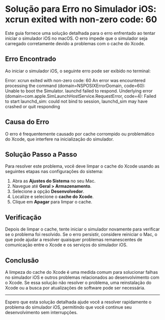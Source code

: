 # Solução para Erro no Simulador iOS: xcrun exited with non-zero code: 60

Este guia fornece uma solução detalhada para o erro enfrentado ao tentar iniciar o simulador iOS no macOS. O erro impede que o simulador seja carregado corretamente devido a problemas com o cache do Xcode.

## Erro Encontrado

Ao iniciar o simulador iOS, o seguinte erro pode ser exibido no terminal:

Error: xcrun exited with non-zero code: 60
An error was encountered processing the command (domain=NSPOSIXErrorDomain, code=60):
Unable to boot the Simulator.
launchd failed to respond.
Underlying error (domain=com.apple.SimLaunchHostService.RequestError, code=4):
Failed to start launchd_sim: could not bind to session, launchd_sim may have crashed or quit responding


## Causa do Erro

O erro é frequentemente causado por cache corrompido ou problemático do Xcode, que interfere na inicialização do simulador.

## Solução Passo a Passo

Para resolver este problema, você deve limpar o cache do Xcode usando as seguintes etapas nas configurações do sistema:

1. Abra as **Ajustes do Sistema** no seu Mac.
2. Navegue até **Geral > Armazenamento**.
3. Selecione a opção **Desenvolvedor**.
4. Localize e selecione o **cache do Xcode**.
5. Clique em **Apagar** para limpar o cache.

## Verificação

Depois de limpar o cache, tente iniciar o simulador novamente para verificar se o problema foi resolvido. Se o erro persistir, considere reiniciar o Mac, o que pode ajudar a resolver quaisquer problemas remanescentes de comunicação entre o Xcode e os serviços do simulador iOS.

## Conclusão

A limpeza do cache do Xcode é uma medida comum para solucionar falhas no simulador iOS e outros problemas relacionados ao desenvolvimento com o Xcode. Se essa solução não resolver o problema, uma reinstalação do Xcode ou a busca por atualizações de software pode ser necessária.

---

Espero que esta solução detalhada ajude você a resolver rapidamente o problema do simulador iOS, permitindo que você continue seu desenvolvimento sem interrupções.
